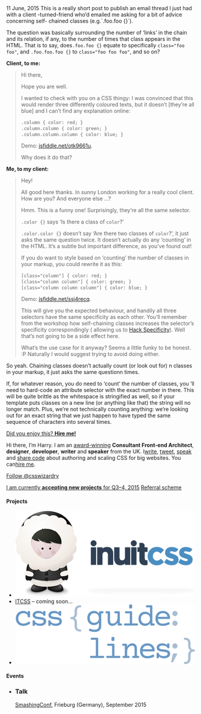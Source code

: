 <section class="layout__item desk-three-fifths post"><time class="post__date"
datetime="2015-06-11">11 June, 2015</time>
This is a really short post to publish an email thread I just had with a client
-turned-friend who’d emailed me asking for a bit of advice concerning self-
chained classes (e.g.`.foo.foo {}`).

The question was basically surrounding the number of ‘links’ in the chain
and its relation, if any, to the number of times that class appears in the HTML.
That is to say, does`.foo.foo {}` equate to specifically `class="foo foo"`, and
`.foo.foo.foo {}` to `class="foo foo foo"`, and so on?

**Client, to me:**

> Hi there,
>
> Hope you are well.
>
> I wanted to check with you on a CSS thingy: I was convinced that this would
> render three differently coloured texts, but it doesn’t [they’re all blue] and I
> can’t find any explanation online:
>
>
>     .column { color: red; }
>     .column.column { color: green; }
>     .column.column.column { color: blue; }
>
>
> Demo: [jsfiddle.net/otk9661u][1].
>
> Why does it do that?

**Me, to my client:**

> Hey!
>
> All good here thanks. In sunny London working for a really cool client. How
> are you? And everyone else
> …?
>
> Hmm. This is a funny one! Surprisingly, they’re all the same selector.
>
> `.color {}` says ‘Is there a class of `color`?’
>
> `.color.color {}` doesn’t say ‘Are there two classes of `color`?’, it just
> asks the same question twice. It doesn’t actually do any ‘counting’ in the HTML.
> It’s a subtle but important difference, as you’ve found out!
>
>
> If you do want to style based on ‘counting’ the number of classes in your
> markup, you could rewrite it as this:
>
>
>     [class="column"] { color: red; }
>     [class="column column"] { color: green; }
>     [class="column column column"] { color: blue; }
>
>
> Demo: [jsfiddle.net/ssj4recq][2].
>
> This will give you the expected behaviour, and handily all three selectors
> have the same specificity as each other. You’ll remember from the workshop how
> self-chaining classes increases the selector’s specificity correspondingly (
> allowing us to
>[Hack Specificity][3]). Well that’s not going to be a side effect here.
>
> What’s the use case for it anyway? Seems a little funky to be honest. :P
> Naturally I would suggest trying to avoid doing either.
>

So yeah. Chaining classes doesn’t actually count (or look out for) n classes in
your markup, it just asks the same questionn times.

If, for whatever reason, you do need to ‘count’ the number of classes, you
’ll need to hard-code an attribute selector with the exact number in there. This
will be quite brittle as the whitespace is stringified as well, so if your
template puts classes on a new line (or anything like that) the string will no
longer match. Plus, we’re not technically counting anything: we’re looking out
for an exact string that we just happen to have typed the same sequence of
characters into several times.

[Did you enjoy this? **Hire me!**][4] </section><section class="layout__item
desk-three-tenths desk-push-one-tenth
">

Hi there, I’m Harry. I am an [award-winning][5] **Consultant Front-end
Architect**, **designer**, **developer**, **writer** and **speaker** from the
UK. I[write][6], [tweet][7], [speak][8] and [share code][9] about authoring and
scaling CSS for big websites. You can[hire me][10].

[Follow @csswizardry][11]

[I am currently **accepting new projects** for Q3–4, 2015][4]
[Referral scheme][12] <article class="[ box box--highlight ] mb"></article>

#### Projects

*   ![inuitcss][13]
*   [ITCSS][14] – coming soon…
*   ![CSS Guidelines][15]

#### Events

*   ### Talk

    [SmashingConf][16], Frieburg (Germany), September 2015 </section>

 [1]: https://jsfiddle.net/otk9661u/
 [2]: https://jsfiddle.net/ssj4recq/1/
 [3]: http://csswizardry.com/2014/07/hacks-for-dealing-with-specificity/
 [4]: http://csswizardry.com/work/
 [5]: https://thenetawards.com/previous-winners/
 [6]: http://csswizardry.com/archive/
 [7]: http://twitter.com/csswizardry
 [8]: http://csswizardry.com/speaking/
 [9]: http://github.com/csswizardry
 [10]: mailto:harry@csswizardry.com?subject=Let%E2%80%99s%20work%20together
 [11]: https://twitter.com/csswizardry
 [12]: http://csswizardry.com/2014/08/csswizardry-referral-scheme/
 [13]: img/logo-inuitcss.png
 [14]: http://itcss.io/
 [15]: img/logo-css-guidelines.png
 [16]: http://lanyrd.com/2015/smashingconf-freiburg/

